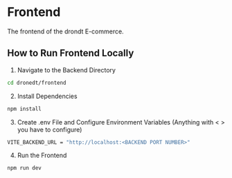 # Frontend
The frontend of the drondt E-commerce.
<br />

## How to Run Frontend Locally
1. Navigate to the Backend Directory
```bash
cd dronedt/frontend
```
2. Install Dependencies
```bash
npm install
```
3. Create .env File and Configure Environment Variables (Anything with < > you have to configure)
```bash
VITE_BACKEND_URL = "http://localhost:<BACKEND PORT NUMBER>"
```
4. Run the Frontend
```bash
npm run dev
```
